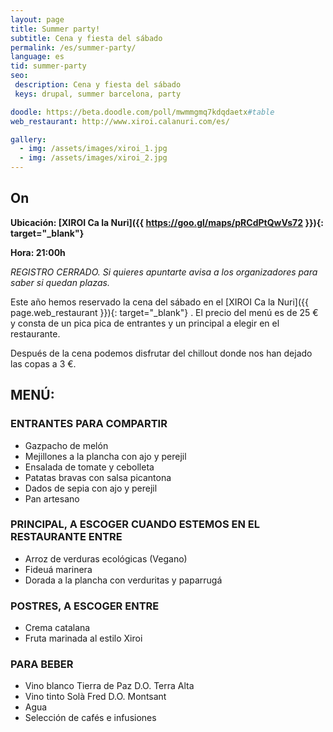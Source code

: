 ```yaml
---
layout: page
title: Summer party!
subtitle: Cena y fiesta del sábado
permalink: /es/summer-party/
language: es
tid: summer-party
seo:
 description: Cena y fiesta del sábado
 keys: drupal, summer barcelona, party

doodle: https://beta.doodle.com/poll/mwmmgmq7kdqdaetx#table
web_restaurant: http://www.xiroi.calanuri.com/es/

gallery:
  - img: /assets/images/xiroi_1.jpg
  - img: /assets/images/xiroi_2.jpg
---
```


## On

**Ubicación: [XIROI Ca la Nuri]({{ https://goo.gl/maps/pRCdPtQwVs72 }}){: target="_blank"}**

**Hora: 21:00h**

*REGISTRO CERRADO. Si quieres apuntarte avisa a los organizadores para saber si quedan plazas.*

Este año hemos reservado la cena del sábado en el [XIROI Ca la Nuri]({{ page.web_restaurant }}){: target="_blank"}
. El precio del menú es de 25 € y consta de un pica pica de entrantes y un principal a elegir en el restaurante.

Después de la cena podemos disfrutar del chillout donde nos han dejado las copas a 3 €.


## MENÚ:
### ENTRANTES PARA COMPARTIR
- Gazpacho de melón
- Mejillones a la plancha con ajo y perejil
- Ensalada de tomate y cebolleta
- Patatas bravas con salsa picantona
- Dados de sepia con ajo y perejil
- Pan artesano

### PRINCIPAL, A ESCOGER CUANDO ESTEMOS EN EL RESTAURANTE ENTRE
- Arroz de verduras ecológicas (Vegano)
- Fideuá marinera
- Dorada a la plancha con verduritas y paparrugá

### POSTRES, A ESCOGER ENTRE
- Crema catalana
- Fruta marinada al estilo Xiroi

### PARA BEBER
- Vino blanco Tierra de Paz D.O. Terra Alta
- Vino tinto Solà Fred D.O. Montsant
- Agua
- Selección de cafés e infusiones
